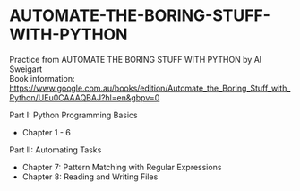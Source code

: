 # AUTOMATE-THE-BORING-STUFF-WITH-PYTHON
Practice from AUTOMATE THE BORING STUFF WITH PYTHON by Al Sweigart  
Book information:  
https://www.google.com.au/books/edition/Automate_the_Boring_Stuff_with_Python/UEu0CAAAQBAJ?hl=en&gbpv=0

Part I: Python Programming Basics  
- Chapter 1 - 6  

Part II: Automating Tasks  
- Chapter 7: Pattern Matching with Regular Expressions
- Chapter 8: Reading and Writing Files
